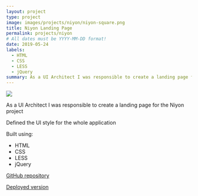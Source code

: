 ```yaml
---
layout: project
type: project
image: images/projects/niyon/niyon-square.png
title: Niyon Landing Page
permalink: projects/niyon
# All dates must be YYYY-MM-DD format!
date: 2019-05-24
labels:
  - HTML
  - CSS
  - LESS
  - jQuery
summary: As a UI Architect I was responsible to create a landing page for the Niyon project.
---
```


<img class="ui image" src="{{ site.baseurl }}/images/projects/niyon/niyon.png">

<p>As a UI Architect I was responsible to create a landing page for the Niyon project</p>

<p>Defined the UI style for the whole application</p>

Built using:
- HTML
- CSS
- LESS
- jQuery

<a href="https://github.com/niyon-build-week/niyon-landing-page"><i class="large github icon"></i>GitHub repository</a>
<p><a href="/host/niyon/"><i class="large world icon"></i>Deployed version</a></p>
<br />
<br />
